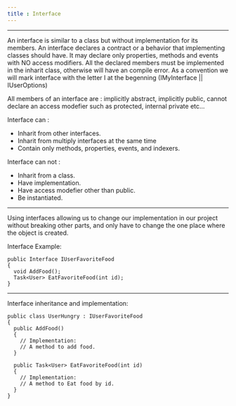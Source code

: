 ```yaml
---
title : Interface 
---
```

---
An interface is similar to a class but without implementation for its members.
An interface declares a contract or a behavior that implementing classes should have.
It may declare only properties, methods and events with NO access modifiers.
All the declared members must be implemented in the inharit class, otherwise will have an compile error.
As a convention we will mark interface with the letter I at the begenning (IMyInterface || IUserOptions)
 
All members of an interface are :
implicitly abstract, 
implicitly public, cannot declare an access modefier such as protected, internal private etc...

Interface can : 
* Inharit from other interfaces.
* Inharit from multiply interfaces at the same time 
* Contain only methods, properties, events, and indexers.

Interface can not :
* Inharit from a class.
* Have implementation.
* Have access modefier other than public.
* Be instantiated.
---

Using interfaces allowing us to change our implementation in our project without breaking other parts,
and only have to change the one place where the object is created.

Interface Example:
```
public Interface IUserFavoriteFood
{
  void AddFood();
  Task<User> EatFavoriteFood(int id);
}
```
---
Interface inheritance and implementation:
```
public class UserHungry : IUserFavoriteFood
{
  public AddFood()
  {
    // Implementation:
    // A method to add food.
  }
  
  public Task<User> EatFavoriteFood(int id)
  {
    // Implementation:
    // A method to Eat food by id.
  }
}
```
